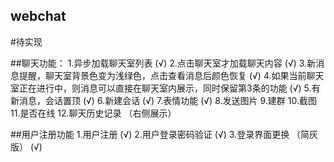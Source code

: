 ## webchat

#待实现

##聊天功能：
    1.异步加载聊天室列表 (√)
    2.点击聊天室才加载聊天内容 (√)
    3.新消息提醒，聊天室背景色变为浅绿色，点击查看消息后颜色恢复 (√)
    4.如果当前聊天室正在进行中，则消息可以直接在聊天室内展示，同时保留第3条的功能 (√)
    5.有新消息，会话置顶 (√)
    6.新建会话 (√)
    7.表情功能 (√)
    8.发送图片
    9.建群
    10.截图
    11.是否在线
    12.聊天历史记录 （右侧展示）
    
##用户注册功能
    1.用户注册 (√)
    2.用户登录密码验证  (√)
    3.登录界面更换 （简灰版） (√)